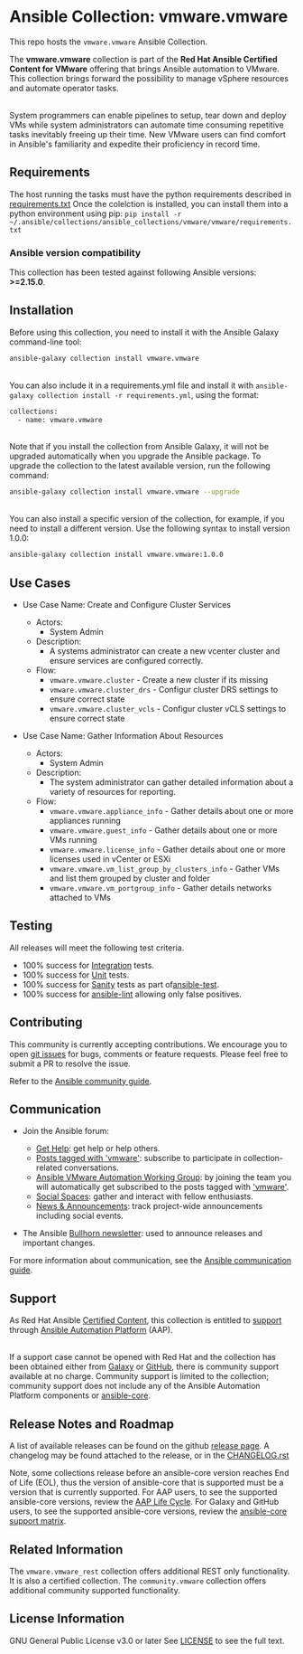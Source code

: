 # Ansible Collection: vmware.vmware

This repo hosts the `vmware.vmware` Ansible Collection.

The **vmware.vmware** collection is part of the **Red Hat Ansible Certified Content for VMware** offering that brings Ansible automation to VMware. This collection brings forward the possibility to manage vSphere resources and automate operator tasks.

<br/>System programmers can enable pipelines to setup, tear down and deploy VMs while system administrators can automate time consuming repetitive tasks inevitably freeing up their time. New VMware users can find comfort in Ansible's familiarity and expedite their proficiency in record time.


## Requirements

The host running the tasks must have the python requirements described in [requirements.txt](./requirements.txt)
Once the colelction is installed, you can install them into a python environment using pip: `pip install -r ~/.ansible/collections/ansible_collections/vmware/vmware/requirements.txt`

### Ansible version compatibility

This collection has been tested against following Ansible versions: **>=2.15.0**.


## Installation

Before using this collection, you need to install it with the Ansible Galaxy command-line tool:

```sh
ansible-galaxy collection install vmware.vmware
```

<br/>You can also include it in a requirements.yml file and install it with `ansible-galaxy collection install -r requirements.yml`, using the format:

```sh
collections:
  - name: vmware.vmware
```

<br/>Note that if you install the collection from Ansible Galaxy, it will not be upgraded automatically when you upgrade the Ansible package.
To upgrade the collection to the latest available version, run the following command:

```sh
ansible-galaxy collection install vmware.vmware --upgrade
```

<br/>You can also install a specific version of the collection, for example, if you need to install a different version. Use the following syntax to install version 1.0.0:

```sh
ansible-galaxy collection install vmware.vmware:1.0.0
```


## Use Cases

* Use Case Name: Create and Configure Cluster Services
  * Actors:
    * System Admin
  * Description:
    * A systems administrator can create a new vcenter cluster and ensure services are configured correctly.
  * Flow:
    * `vmware.vmware.cluster` - Create a new cluster if its missing
    * `vmware.vmware.cluster_drs` - Configur cluster DRS settings to ensure correct state
    * `vmware.vmware.cluster_vcls` - Configur cluster vCLS settings to ensure correct state

* Use Case Name: Gather Information About Resources
  * Actors:
    * System Admin
  * Description:
    * The system administrator can gather detailed information about a variety of resources for reporting.
  * Flow:
    * `vmware.vmware.appliance_info` - Gather details about one or more appliances running
    * `vmware.vmware.guest_info` - Gather details about one or more VMs running
    * `vmware.vmware.license_info` - Gather details about one or more licenses used in vCenter or ESXi
    * `vmware.vmware.vm_list_group_by_clusters_info` - Gather VMs and list them grouped by cluster and folder
    * `vmware.vmware.vm_portgroup_info` - Gather details networks attached to VMs


## Testing

All releases will meet the following test criteria.

* 100% success for [Integration](./tests/integration) tests.
* 100% success for [Unit](./tests/unit) tests.
* 100% success for [Sanity](https://docs.ansible.com/ansible/latest/dev_guide/testing/sanity/index.html#all-sanity-tests) tests as part of[ansible-test](https://docs.ansible.com/ansible/latest/dev_guide/testing.html#run-sanity-tests).
* 100% success for [ansible-lint](https://ansible.readthedocs.io/projects/lint/) allowing only false positives.


## Contributing

This community is currently accepting contributions. We encourage you to open [git issues](https://github.com/ansible-collections/vmware.vmware/issues) for bugs, comments or feature requests. Please feel free to submit a PR to resolve the issue.

Refer to the [Ansible community guide](https://docs.ansible.com/ansible/devel/community/index.html).


## Communication

* Join the Ansible forum:
  * [Get Help](https://forum.ansible.com/c/help/6): get help or help others.
  * [Posts tagged with 'vmware'](https://forum.ansible.com/tag/vmware): subscribe to participate in collection-related conversations.
  * [Ansible VMware Automation Working Group](https://forum.ansible.com/g/ansible-vmware): by joining the team you will automatically get subscribed to the posts tagged with ['vmware'](https://forum.ansible.com/tag/vmware).
  * [Social Spaces](https://forum.ansible.com/c/chat/4): gather and interact with fellow enthusiasts.
  * [News & Announcements](https://forum.ansible.com/c/news/5): track project-wide announcements including social events.

* The Ansible [Bullhorn newsletter](https://docs.ansible.com/ansible/devel/community/communication.html#the-bullhorn): used to announce releases and important changes.

For more information about communication, see the [Ansible communication guide](https://docs.ansible.com/ansible/devel/community/communication.html).


## Support

As Red Hat Ansible [Certified Content](https://catalog.redhat.com/software/search?target_platforms=Red%20Hat%20Ansible%20Automation%20Platform), this collection is entitled to [support](https://access.redhat.com/support/) through [Ansible Automation Platform](https://www.redhat.com/en/technologies/management/ansible) (AAP).

<br/>If a support case cannot be opened with Red Hat and the collection has been obtained either from [Galaxy](https://galaxy.ansible.com/ui/) or [GitHub](https://github.com/ansible-collections/vmware.vmware), there is community support available at no charge. Community support is limited to the collection; community support does not include any of the Ansible Automation Platform components or [ansible-core](https://github.com/ansible/ansible).


## Release Notes and Roadmap

A list of available releases can be found on the github [release page](https://github.com/ansible-collections/vmware.vmware/releases).
A changelog may be found attached to the release, or in the [CHANGELOG.rst](CHANGELOG.rst)

Note, some collections release before an ansible-core version reaches End of Life (EOL), thus the version of ansible-core that is supported must be a version that is currently supported.
For AAP users, to see the supported ansible-core versions, review the [AAP Life Cycle](https://access.redhat.com/support/policy/updates/ansible-automation-platform).
For Galaxy and GitHub users, to see the supported ansible-core versions, review the [ansible-core support matrix](https://docs.ansible.com/ansible/latest/reference_appendices/release_and_maintenance.html#ansible-core-support-matrix).


## Related Information

The `vmware.vmware_rest` collection offers additional REST only functionality. It is also a certified collection.
The `community.vmware` collection offers additional community supported functionality.


## License Information

GNU General Public License v3.0 or later
See [LICENSE](LICENSE) to see the full text.

